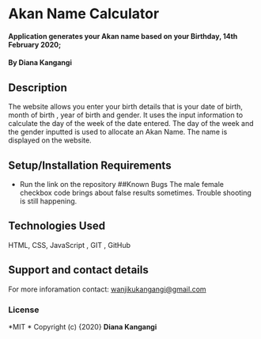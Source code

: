 # Akan Name Calculator
#### Application generates your Akan name based on your Birthday, 14th February 2020;
#### By **Diana Kangangi**
## Description
The website allows you enter your birth details that is your date of birth, month of birth , year of birth and gender. It uses the input information to calculate the day of the week of the date entered. The day of the week and the gender inputted is used to allocate an Akan Name. The name is displayed on the website.
## Setup/Installation Requirements
* Run the link on the repository 
##Known Bugs
The male female checkbox code brings about false results sometimes. Trouble shooting is still happening.
## Technologies Used
HTML, CSS, JavaScript , GIT , GitHub
## Support and contact details
For more inforamation contact: wanjikukangangi@gmail.com
### License
*MIT *
Copyright (c) {2020} **Diana Kangangi**
  
